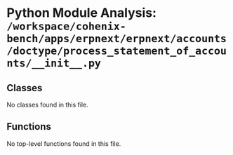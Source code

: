 # Python Module Analysis: `/workspace/cohenix-bench/apps/erpnext/erpnext/accounts/doctype/process_statement_of_accounts/__init__.py`

## Classes

No classes found in this file.


## Functions

No top-level functions found in this file.

